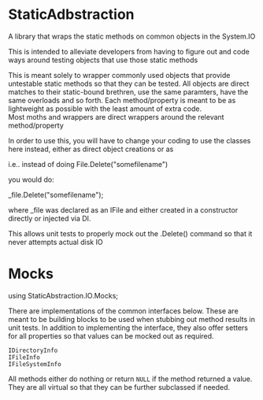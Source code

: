 # StaticAdbstraction
A library that wraps the static methods on common objects in the System.IO 

This is intended to alleviate developers from having to figure out and code ways around testing objects that use those static methods


This is meant solely to wrapper commonly used objects that provide untestable static methods so that they can be tested.
All objects are direct matches to their static-bound brethren, use the same paramters, have the same overloads and so forth.  Each method/property is meant to be as lightweight as possible with the least amount of extra code.  
Most moths and wrappers are direct wrappers around the relevant method/property


In order to use this, you will have to change your coding to use the classes here instead, either as direct object creations or as 



i.e.. instead of doing File.Delete("somefilename")

you would do:

_file.Delete("somefilename");

where _file was declared as an IFile and either created in a constructor directly or injected via DI.


This allows unit tests to properly mock out the .Delete() command so that it never attempts actual disk IO



# Mocks

using StaticAbstraction.IO.Mocks;

There are implementations of the common interfaces below.  These are meant to be building blocks to be used when stubbing out method results in unit tests.  In addition
to implementing the interface, they also offer setters for all properties so that values can be mocked out as required.

	IDirectoryInfo
	IFileInfo
	IFileSystemInfo

All methods either do nothing or return `NULL` if the method returned a value.  They are all virtual so that they can be further subclassed if needed.

